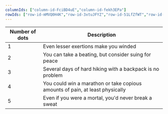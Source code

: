 ```yaml
---
columnIds: ["column-id-FciBD4uE","column-id-fekh3EPa"]
rowIds: ["row-id-mMVQ0H4K","row-id-3xtuJFYZ","row-id-51LfZfWT","row-id-qmZntHQa","row-id-UlgCCtxq","row-id-j0Ydq04I"]
---
```


| Number of dots | Description                                                                   |
| -------------- | ----------------------------------------------------------------------------- |
| 1              | Even lesser exertions make you winded                                         |
| 2              | You can take a beating, but consider suing for peace                          |
| 3              | Several days of hard hiking with a backpack is no problem                     |
| 4              | You could win a marathon or take copious amounts of pain, at least physically |
| 5              | Even if you were a mortal, you'd never break a sweat                          |
